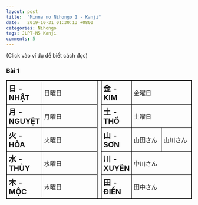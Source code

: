 ```yaml
---
layout: post
title:  "Minna no Nihongo 1 - Kanji"
date:   2019-10-31 01:30:13 +0800
categories: Nihongo
tags: JLPT-N5 Kanji
comments: 5
---
```

<html>
<head>
<style>
table, th, td {
  border: 1px solid black;  
}
th, td {
  padding: 5px;
  text-align: left;    
}
</style>
</head>
<body>
<p>(Click vào ví dụ để biết cách đọc)</p>

<h3>Bài 1</h3>
<table id="table-01" style="width:100%">
  <tr>
    <th style="font-size:20px;">日 - NHẬT</th>
    <td style="width:50%" onclick="flip_words(0, 1, '日曜日', 'にちようび')">日曜日</td>
    <th rowspan="5"></th>
    <th  style="font-size:20px;">金 - KIM</th>
    <td colspan="2" style="width:50%" onclick="flip_words(0, 4, '金曜日', 'きんようび')">金曜日</td>
  </tr>
  <tr>
    <th style="font-size:20px;">月 - NGUYỆT</th>
    <td onclick="flip_words(1, 1, '月曜日', 'げつようび')">月曜日</td>
    <th style="font-size:20px;">土 - THỔ</th>
    <td colspan="2" onclick="flip_words(1, 3, '土曜日', 'どようび')">土曜日</td>
  </tr>
  <tr>
    <th style="font-size:20px;">火 - HỎA</th>
    <td onclick="flip_words(2, 1, '火曜日', 'かようび')">火曜日</td>
    <th style="font-size:20px;">山 - SƠN</th>
    <td style="width:25%" onclick="flip_words(2, 3, '山田さん', 'やまださん')">山田さん</td>
    <td onclick="flip_words(2, 4, '山川さん', 'やまがわさん')">山川さん</td>
  </tr>
  <tr>
    <th style="font-size:20px;">水 - THỦY</th>
    <td onclick="flip_words(3, 1, '水曜日', 'すいようび')">水曜日</td>
    <th style="font-size:20px;">川 - XUYÊN</th>
    <td colspan="2" onclick="flip_words(3, 3, '中川さん', 'なかがわさん')">中川さん</td>
  </tr>
  <tr>
    <th style="font-size:20px;">木 - MỘC</th>
    <td onclick="flip_words(4, 1, '木曜日', 'もくようび')">木曜日</td>
    <th style="font-size:20px;">田 - ĐIỀN</th>
    <td colspan="2" onclick="flip_words(4, 3, '田中さん', 'たなかさん')">田中さん</td>
  </tr>
</table>

<script>
function flip_words(pos_row, pos_col, word1, word2) {
    var current_row = document.getElementById("table-01").rows[pos_row].cells;
    if (current_row[pos_col].innerHTML == word1){
        current_row[pos_col].innerHTML = word2;
    }
    else
    {
        current_row[pos_col].innerHTML = word1;
    }
}
</script>
</body>
</html>
